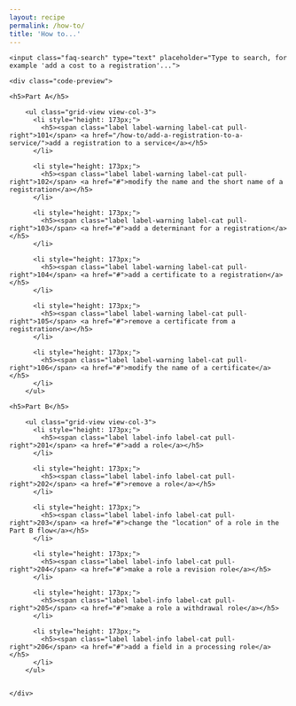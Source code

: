 ```yaml
---
layout: recipe
permalink: /how-to/
title: 'How to...'
---
```


<div class="faq">
	
	<input class="faq-search" type="text" placeholder="Type to search, for example 'add a cost to a registration'...">

	<div class="code-preview">

	<h5>Part A</h5>

	    <ul class="grid-view view-col-3">
	      <li style="height: 173px;">
	        <h5><span class="label label-warning label-cat pull-right">101</span> <a href="/how-to/add-a-registration-to-a-service/">add a registration to a service</a></h5>
	      </li>
	
	      <li style="height: 173px;">
	        <h5><span class="label label-warning label-cat pull-right">102</span> <a href="#">modify the name and the short name of a registration</a></h5>
	      </li>
	
	      <li style="height: 173px;">
	        <h5><span class="label label-warning label-cat pull-right">103</span> <a href="#">add a determinant for a registration</a></h5>
	      </li>
	
	      <li style="height: 173px;">
	        <h5><span class="label label-warning label-cat pull-right">104</span> <a href="#">add a certificate to a registration</a></h5>
	      </li>
	
	      <li style="height: 173px;">
	        <h5><span class="label label-warning label-cat pull-right">105</span> <a href="#">remove a certificate from a registration</a></h5>
	      </li>
	
	      <li style="height: 173px;">
	        <h5><span class="label label-warning label-cat pull-right">106</span> <a href="#">modify the name of a certificate</a></h5>
	      </li>
	    </ul>

	<h5>Part B</h5>

	    <ul class="grid-view view-col-3">
	      <li style="height: 173px;">
	        <h5><span class="label label-info label-cat pull-right">201</span> <a href="#">add a role</a></h5>
	      </li>
	
	      <li style="height: 173px;">
	        <h5><span class="label label-info label-cat pull-right">202</span> <a href="#">remove a role</a></h5>
	      </li>
	
	      <li style="height: 173px;">
	        <h5><span class="label label-info label-cat pull-right">203</span> <a href="#">change the "location" of a role in the Part B flow</a></h5>
	      </li>
	
	      <li style="height: 173px;">
	        <h5><span class="label label-info label-cat pull-right">204</span> <a href="#">make a role a revision role</a></h5>
	      </li>
	
	      <li style="height: 173px;">
	        <h5><span class="label label-info label-cat pull-right">205</span> <a href="#">make a role a withdrawal role</a></h5>
	      </li>
	
	      <li style="height: 173px;">
	        <h5><span class="label label-info label-cat pull-right">206</span> <a href="#">add a field in a processing role</a></h5>
	      </li>
	    </ul>

	
	</div>
</div>